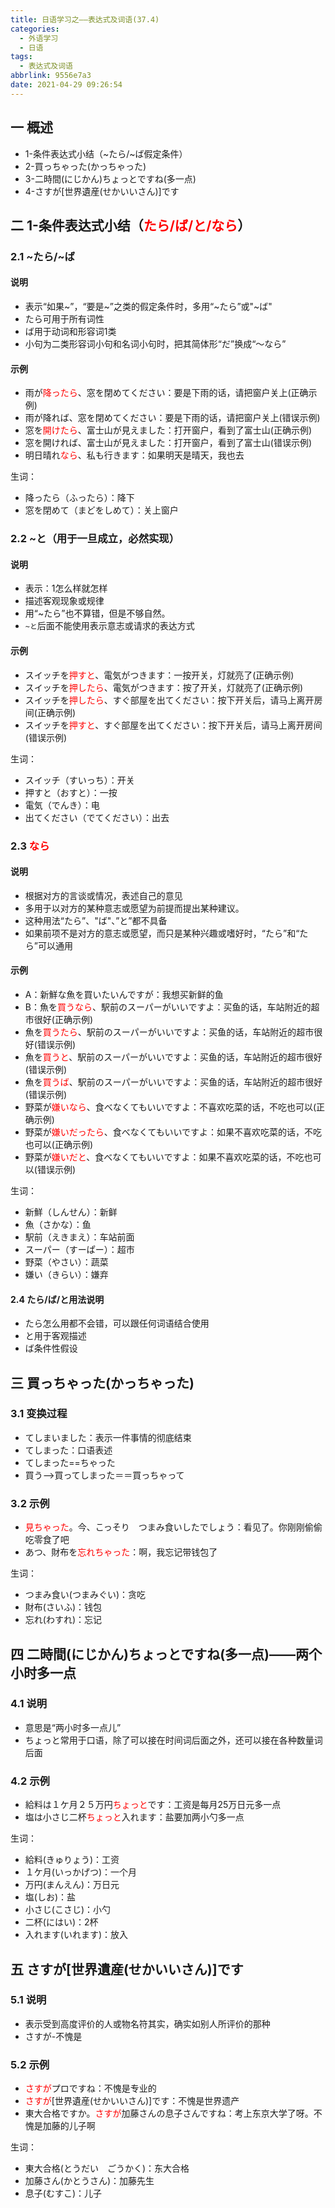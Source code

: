 ```yaml
---
title: 日语学习之——表达式及词语(37.4)
categories:
  - 外语学习
  - 日语
tags:
  - 表达式及词语
abbrlink: 9556e7a3
date: 2021-04-29 09:26:54
---
```

## 一 概述

* 1-条件表达式小结（\~たら/\~ば假定条件）
* 2-買っちゃった(かっちゃった)
* 3-二時間(にじかん)ちょっとですね(多一点)
* 4-さすが[世界遺産(せかいいさん)]です

<!--more-->

## 二 1-条件表达式小结（<font color=red>たら/ば/と/なら</font>）

### 2.1 \~たら/\~ば

#### 说明

* 表示“如果\~”，“要是\~”之类的假定条件时，多用“\~たら”或"\~ば"
* たら可用于所有词性
* ば用于动词和形容词1类
* 小句为二类形容词小句和名词小句时，把其简体形“だ”换成“～なら”

#### 示例

* 雨が<font color=red>降ったら</font>、窓を閉めてください：要是下雨的话，请把窗户关上(正确示例)
* 雨が降れば、窓を閉めてください：要是下雨的话，请把窗户关上(错误示例)
* 窓を<font color=red>開けたら</font>、富士山が見えました：打开窗户，看到了富士山(正确示例)
* 窓を開ければ、富士山が見えました：打开窗户，看到了富士山(错误示例)
* 明日晴れ<font color=red>なら</font>、私も行きます：如果明天是晴天，我也去

生词：

* 降ったら（ふったら）：降下
* 窓を閉めて（まどをしめて）：关上窗户

### 2.2 ~と（用于一旦成立，必然实现）

#### 说明

* 表示：1怎么样就怎样
* 描述客观现象或规律
* 用“~たら”也不算错，但是不够自然。
* `~と`后面不能使用表示意志或请求的表达方式

#### 示例

* スイッチを<font color=red>押すと</font>、電気がつきます：一按开关，灯就亮了(正确示例)
* スイッチを<font color=red>押したら</font>、電気がつきます：按了开关，灯就亮了(正确示例)
* スイッチを<font color=red>押したら</font>、すぐ部屋を出てください：按下开关后，请马上离开房间(正确示例)
* スイッチを<font color=red>押すと</font>、すぐ部屋を出てください：按下开关后，请马上离开房间(错误示例)

生词：

* スイッチ（すいっち）：开关
* 押すと（おすと）：一按
* 電気（でんき）：电
* 出てください（でてください）：出去

### 2.3 <font color=red>なら</font>

#### 说明

* 根据对方的言谈或情况，表述自己的意见
* 多用于以对方的某种意志或愿望为前提而提出某种建议。
* 这种用法“たら”、"ば"、”と”都不具备
* 如果前项不是对方的意志或愿望，而只是某种兴趣或嗜好时，“たら”和“たら”可以通用

#### 示例

* A：新鮮な魚を買いたいんですが：我想买新鲜的鱼
* B：魚を<font color=red>買うなら</font>、駅前のスーパーがいいですよ：买鱼的话，车站附近的超市很好(正确示例)
* 魚を<font color=red>買うたら</font>、駅前のスーパーがいいですよ：买鱼的话，车站附近的超市很好(错误示例)
* 魚を<font color=red>買うと</font>、駅前のスーパーがいいですよ：买鱼的话，车站附近的超市很好(错误示例)
* 魚を<font color=red>買うば</font>、駅前のスーパーがいいですよ：买鱼的话，车站附近的超市很好(错误示例)
* 野菜が<font color=red>嫌いなら</font>、食べなくてもいいですよ：不喜欢吃菜的话，不吃也可以(正确示例)
* 野菜が<font color=red>嫌いだったら</font>、食べなくてもいいですよ：如果不喜欢吃菜的话，不吃也可以(正确示例)
* 野菜が<font color=red>嫌いだと</font>、食べなくてもいいですよ：如果不喜欢吃菜的话，不吃也可以(错误示例)

生词：

* 新鮮（しんせん）：新鲜
* 魚（さかな）：鱼
* 駅前（えきまえ）：车站前面
* スーパー（すーぱー）：超市
* 野菜（やさい）：蔬菜
* 嫌い（きらい）：嫌弃

#### 2.4 たら/ば/と用法说明

* たら怎么用都不会错，可以跟任何词语结合使用
* と用于客观描述
* ば条件性假设

## 三 買っちゃった(かっちゃった)

### 3.1 变换过程

* てしまいました：表示一件事情的彻底结束
* てしまった：口语表述
* てしまった==ちゃった
* 買う——>買ってしまった＝＝買っちゃって

### 3.2 示例

* <font color=red>見ちゃった</font>。今、こっそり　つまみ食いしたでしょう：看见了。你刚刚偷偷吃零食了吧
* あつ、財布を<font color=red>忘れちゃった</font>：啊，我忘记带钱包了

生词：

* つまみ食い(つまみぐい)：贪吃
* 財布(さいふ)：钱包
* 忘れ(わすれ)：忘记

## 四 二時間(にじかん)ちょっとですね(多一点)——两个小时多一点

### 4.1 说明

* 意思是“两小时多一点儿”
* ちょっと常用于口语，除了可以接在时间词后面之外，还可以接在各种数量词后面

### 4.2 示例

* 給料は１ケ月２５万円<font color=red>ちょっと</font>です：工资是每月25万日元多一点
* 塩は小さじ二杯<font color=red>ちょっと</font>入れます：盐要加两小勺多一点

生词：

* 給料(きゅりょう)：工资
* １ケ月(いっかげつ)：一个月
* 万円(まんえん)：万日元
* 塩(しお)：盐
* 小さじ(こさじ)：小勺
* 二杯(にはい)：2杯
* 入れます(いれます)：放入

## 五 さすが[世界遺産(せかいいさん)]です

### 5.1 说明

* 表示受到高度评价的人或物名符其实，确实如别人所评价的那种
* さすが-不愧是

### 5.2 示例

* <font color=red>さすが</font>プロですね：不愧是专业的
* <font color=red>さすが</font>[世界遺産(せかいいさん)]です：不愧是世界遗产
* 東大合格ですか。<font color=red>さすが</font>加藤さんの息子さんですね：考上东京大学了呀。不愧是加藤的儿子啊

生词：

* 東大合格(とうだい　ごうかく)：东大合格
* 加藤さん(かとうさん)：加藤先生
* 息子(むすこ)：儿子


